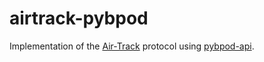 # airtrack-pybpod

Implementation of the [Air-Track](http://www.neuro-airtrack.com/) protocol using [pybpod-api](https://github.com/ckarageorgkaneen/pybpod-api/).
